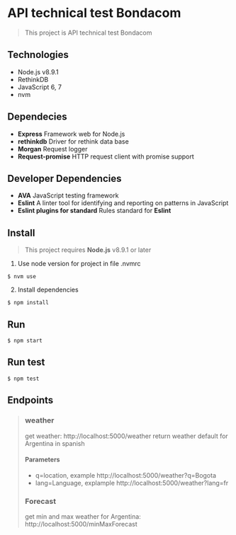 # API technical test Bondacom

> This project is API technical test Bondacom

## Technologies
- Node.js v8.9.1
- RethinkDB
- JavaScript 6, 7
- nvm

## Dependecies
- **Express** Framework web for Node.js
- **rethinkdb** Driver for rethink data base
- **Morgan** Request logger
- **Request-promise** HTTP request client with promise support 

## Developer Dependencies
- **AVA** JavaScript testing framework  
- **Eslint** A linter tool for identifying and reporting on patterns in JavaScript
- **Eslint plugins for standard** Rules standard for **Eslint**


## Install
> This project requires **Node.js** v8.9.1 or later
1. Use node version for project in file .nvmrc
``` shell
$ nvm use
```
2. Install dependencies
``` shell
$ npm install
```

## Run
``` shell
$ npm start
```

## Run test
``` shell
$ npm test
```

## Endpoints
> ### weather
> get weather: http://localhost:5000/weather
> return weather default for Argentina in spanish 
> #### Parameters
> - q=location, example http://localhost:5000/weather?q=Bogota
> - lang=Language, explample http://localhost:5000/weather?lang=fr
> ### Forecast
> get min and max weather for Argentina: http://localhost:5000/minMaxForecast


